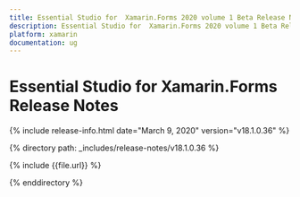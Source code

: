 ```yaml
---
title: Essential Studio for  Xamarin.Forms 2020 volume 1 Beta Release Notes  
description: Essential Studio for  Xamarin.Forms 2020 volume 1 Beta Release Notes  
platform: xamarin
documentation: ug
---
```


# Essential Studio for  Xamarin.Forms  Release Notes  

{% include release-info.html date="March 9, 2020"  version="v18.1.0.36" %} 


{% directory path: _includes/release-notes/v18.1.0.36 %}

{% include {{file.url}} %}

{% enddirectory %}